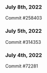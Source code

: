 ### July 8th, 2022

Commit #258403

### July 5th, 2022

Commit #314353


### July 4th, 2022

Commit #72281

